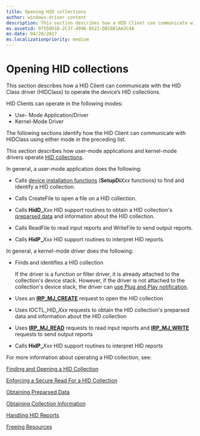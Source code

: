 ```yaml
---
title: Opening HID collections
author: windows-driver-content
description: This section describes how a HID Client can communicate with the HID Class driver (HIDClass) to operate the device’s HID collections.
ms.assetid: 97550D1D-2C37-4996-8522-DB18B1AA3C4A
ms.date: 04/20/2017
ms.localizationpriority: medium
---
```


# Opening HID collections


This section describes how a HID Client can communicate with the HID Class driver (HIDClass) to operate the device’s HID collections.

HID Clients can operate in the following modes:

-   Use- Mode Application/Driver
-   Kernel-Mode Driver

The following sections identify how the HID Client can communicate with HIDClass using either mode in the preceding list.

This section describes how user-mode applications and kernel-mode drivers operate [HID collections](hid-collections.md).

In general, a user-mode application does the following:

- Calls [device installation functions](https://msdn.microsoft.com/library/windows/hardware/ff541299) (**SetupDi***Xxx* functions) to find and identify a HID collection.

- Calls CreateFile to open a file on a HID collection.

- Calls **HidD\_**<em>Xxx</em> HID support routines to obtain a HID collection's [preparsed data](preparsed-data.md) and information about the HID collection.

- Calls ReadFile to read input reports and WriteFile to send output reports.

- Calls **HidP\_**<em>Xxx</em> HID support routines to interpret HID reports.

In general, a kernel-mode driver does the following:

- Finds and identifies a HID collection

  If the driver is a function or filter driver, it is already attached to the collection's device stack. However, if the driver is not attached to the collection's device stack, the driver can [use Plug and Play notification](https://msdn.microsoft.com/library/windows/hardware/ff565480).

- Uses an [**IRP\_MJ\_CREATE**](https://msdn.microsoft.com/library/windows/hardware/ff550729) request to open the HID collection

- Uses IOCTL\_HID\_*Xxx* requests to obtain the HID collection's preparsed data and information about the HID collection

- Uses [**IRP\_MJ\_READ**](https://msdn.microsoft.com/library/windows/hardware/ff550794) requests to read input reports and [**IRP\_MJ\_WRITE**](https://msdn.microsoft.com/library/windows/hardware/ff550819) requests to send output reports

- Calls **HidP\_**<em>Xxx</em> HID support routines to interpret HID reports

For more information about operating a HID collection, see:

[Finding and Opening a HID Collection](finding-and-opening-a-hid-collection.md)

[Enforcing a Secure Read For a HID Collection](enforcing-a-secure-read-for-a-hid-collection.md)

[Obtaining Preparsed Data](obtaining-preparsed-data.md)

[Obtaining Collection Information](obtaining-collection-information.md)

[Handling HID Reports](handling-hid-reports.md)

[Freeing Resources](freeing-resources.md)

 

 




